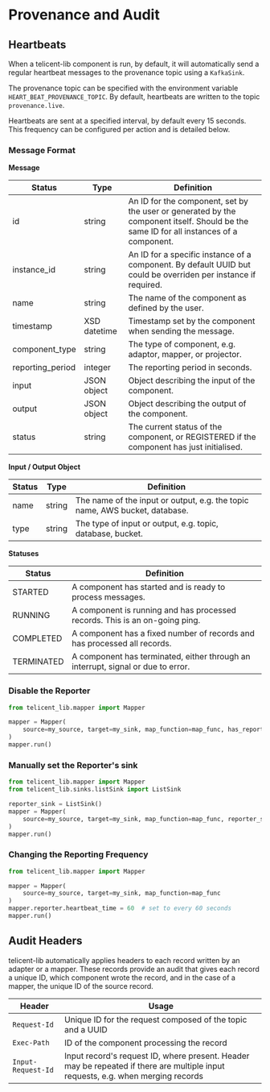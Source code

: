 # Provenance and Audit

## Heartbeats

When a telicent-lib component is run, by default, it will automatically send a regular heartbeat messages to the provenance topic
using a `KafkaSink`.

The provenance topic can be specified with the environment variable `HEART_BEAT_PROVENANCE_TOPIC`. By default, heartbeats are 
written to the topic `provenance.live`.

Heartbeats are sent at a specified interval, by default every 15 seconds. This frequency can be configured per action and is detailed below.

### Message Format

**Message**

| Status           | Type         | Definition                                                                                                                             |
|------------------|--------------|----------------------------------------------------------------------------------------------------------------------------------------|
| id               | string       | An ID for the component, set by the user or generated by the component itself. Should be the same ID for all instances of a component. |
| instance_id      | string       | An ID for a specific instance of a component. By default UUID but could be overriden per instance if required.                         |
| name             | string       | The name of the component as defined by the user.                                                                                      |
| timestamp        | XSD datetime | Timestamp set by the component when sending the message.                                                                               |
| component_type   | string       | The type of component, e.g. adaptor, mapper, or projector.                                                                             | 
| reporting_period | integer      | The reporting period in seconds.                                                                                                       | 
| input            | JSON object  | Object describing the input of the component.                                                                                          | 
| output           | JSON object  | Object describing the output of the component.                                                                                         |
| status           | string       | The current status of the component, or REGISTERED if the component has just initialised.                                              | 

**Input / Output Object**

| Status | Type         | Definition                                                                  |
|--------|--------------|-----------------------------------------------------------------------------|
| name   | string       | The name of the input or output, e.g. the topic name, AWS bucket, database. |
| type   | string       | The type of input or output, e.g. topic, database, bucket.                  |

**Statuses**

| Status     | Definition                                                                      |
|------------|---------------------------------------------------------------------------------|
| STARTED    | A component has started and is ready to process messages.                       |
| RUNNING    | A component is running and has processed records. This is an on-going ping.     |
| COMPLETED  | A component has a fixed number of records and has processed all records.        |
| TERMINATED | A component has terminated, either through an interrupt, signal or due to error. |


### Disable the Reporter

```python
from telicent_lib.mapper import Mapper

mapper = Mapper(
    source=my_source, target=my_sink, map_function=map_func, has_reporter=False
)
mapper.run()
```

### Manually set the Reporter's sink

```python
from telicent_lib.mapper import Mapper
from telicent_lib.sinks.listSink import ListSink

reporter_sink = ListSink()
mapper = Mapper(
    source=my_source, target=my_sink, map_function=map_func, reporter_sink=reporter_sink
)
mapper.run()
```

### Changing the Reporting Frequency

```python
from telicent_lib.mapper import Mapper

mapper = Mapper(
    source=my_source, target=my_sink, map_function=map_func
)
mapper.reporter.heartbeat_time = 60  # set to every 60 seconds
mapper.run()
```


## Audit Headers

telicent-lib automatically applies headers to each record written by an adapter or a mapper. These records provide an audit that gives
each record a unique ID, which component wrote the record, and in the case of a mapper, the unique ID of the source record.

| Header             | Usage                                                                                                                            |
|--------------------|----------------------------------------------------------------------------------------------------------------------------------|
| `Request-Id`       | Unique ID for the request composed of the topic and a UUID                                                                       |
| `Exec-Path`        | ID of the component processing the record                                                                                        |
| `Input-Request-Id` | Input record's request ID, where present. Header may be repeated if there are multiple input requests, e.g. when merging records |
